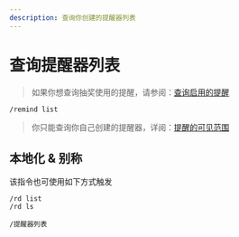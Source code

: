 ```yaml
---
description: 查询你创建的提醒器列表
---
```


# 查询提醒器列表

> 如果你想查询抽奖使用的提醒，请参阅：[查询启用的提醒](../roll/remind.md)

```
/remind list
```

> 你只能查询你自己创建的提醒器，详阅：[提醒的可见范围](overview.md#ti-xing-de-ke-jian-fan-wei)

## 本地化 & 别称

该指令也可使用如下方式触发

```
/rd list
/rd ls

/提醒器列表
```
